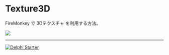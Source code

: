 # Texture3D

FireMonkey で 3Dテクスチャ を利用する方法。

[![](https://j.gifs.com/3l0jLn.gif)](https://youtu.be/3F4BaKONDXU)

----

[![Delphi Starter](http://img.en25.com/EloquaImages/clients/Embarcadero/%7B063f1eec-64a6-4c19-840f-9b59d407c914%7D_dx-starter-bn159.png)](https://www.embarcadero.com/jp/products/delphi/starter)